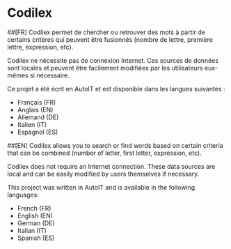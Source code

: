 # Codilex

##[FR]
Codilex permet de chercher ou retrouver des mots à partir de certains critères qui peuvent être fusionnés (nombre de lettre, première lettre, expression, etc).

Codilex ne nécessite pas de connexion Internet. Ces sources de données sont locales et peuvent être facilement modifiées par les utilisateurs eux-mêmes si nécessaire.

Ce projet a été écrit en AutoIT et est disponible dans les langues suivantes :
 - Français (FR)
 - Anglais (EN)
 - Allemand (DE)
 - Italien (IT)
 - Espagnol (ES)


##[EN]
Codilex allows you to search or find words based on certain criteria that can be combined (number of letter, first letter, expression, etc).

Codilex does not require an Internet connection. These data sources are local and can be easily modified by users themselves if necessary.

This project was written in AutoIT and is available in the following languages:
 - French (FR)
 - English (EN)
 - German (DE)
 - Italian (IT)
 - Spanish (ES)
